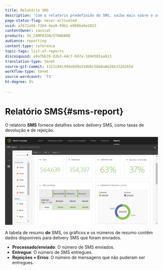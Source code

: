 ```yaml
---
title: Relatório SMS
description: 'Com o relatório predefinido do SMS, saiba mais sobre o sucesso de seus delivery SMS. '
page-status-flag: never-activated
uuid: af672a56-f304-4ea9-99b1-e9886a6e1823
contentOwner: sauviat
products: SG_CAMPAIGN/STANDARD
audience: reporting
content-type: reference
topic-tags: list-of-reports
discoiquuid: a9afbb76-d2b3-44c7-b97a-1694501aa913
translation-type: tm+mt
source-git-commit: 1321c84c49de6d9a318bbc5bb8a0e28b332d2b5d
workflow-type: tm+mt
source-wordcount: '73'
ht-degree: 5%

---
```



# Relatório SMS{#sms-report}

O relatório **SMS** fornece detalhes sobre delivery SMS, como taxas de devolução e de rejeição.

![](assets/dynamic_report_sms.png)

A tabela de resumo **do** SMS, os gráficos e os números de resumo contêm dados disponíveis para delivery SMS que foram enviados.

* **Processado/enviado**: O número de SMS enviados.
* **Entregue**: O número de SMS entregues.
* **Rejeições + Erros**: O número de mensagens que não puderam ser entregues.


